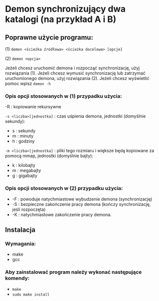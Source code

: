 # Demon synchronizujący dwa katalogi (na przykład A i B)
## Poprawne użycie programu:

 (1) ```demon <ścieżka źródłowa> <ścieżka docelowa> [opcje]```
 
 (2) ```demon <opcja>```

Jeżeli chcesz uruchomić demona i rozpocząć synchronizację, użyj rozwiązania (1).
Jeżeli chcesz wymusić synchronizację lub zatrzymać uruchomionego demona, użyj rozwiązania (2).
Jeżeli chcesz wyświetlić pomoc wpisz ``` demon -h ```

### Opis opcji stosowanych w (1) przypadku użycia:

 -R : kopiowanie rekursywne

 ```-s <liczba>[jednostka]``` : czas uśpienia demona, jednostki (domyślnie sekundy):
 * s : sekundy
 * m : minuty
 * h : godziny

 ```-m <liczba>[jednostka]``` : pliki tego rozmiaru i większe będą kopiowane za pomocą mmap, jednostki (domyślnie bajty):
 * k : kilobajty 
 * m : megabajty
 * g : gigabajty

### Opis opcji stosowanych w (2) przypadku użycia:

 * -F : powoduje natychmiastowe wybudzenie demona (synchronizację)
 * -S : bezpieczne zakończenie pracy demona (kończy synchronizację, jeśli rozpoczęta)
 * -K : natychmiastowe zakończenie pracy demona.

## Instalacja
### Wymagania:
* make
* gcc

### Aby zainstalować program należy wykonać następujące komendy:
* ```make```
* ```sudo make install```
